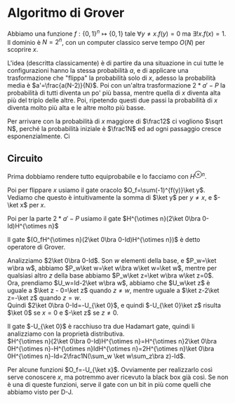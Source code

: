 # Algoritmo di Grover

Abbiamo una funzione $f:\{0,1\}^n\mapsto\{0,1\}$ tale $\forall y\neq x.f(y)=0$ ma $\exists!x.f(x)=1$. Il dominio è $N=2^n$, con un computer classico serve tempo $O(N)$ per scoprire $x$.

L'idea (descritta classicamente) è di partire da una situazione in cui tutte le configurazioni hanno la stessa probabilità $a$, e di applicare una trasformazione che "flippa" la probabilità solo di $x$, adesso la probabilità media è $a'=\frac{a(N-2)}{N}$.
Poi con un'altra trasformazione $2*a'-P$ la probabilità di tutti diventa un po' più bassa, mentre quella di $x$ diventa alta più del triplo delle altre.
Poi, ripetendo questi due passi la probabilità di $x$ diventa molto più alta e le altre molto più basse.

Per arrivare con la probabilità di $x$ maggiore di $\frac12$ ci vogliono $\sqrt N$, perché la probabilità iniziale è $\frac1N$ ed ad ogni passaggio cresce esponenzialmente. Ci

## Circuito

Prima dobbiamo rendere tutto equiprobabile e lo facciamo con $H^{\otimes n}$.

Poi per flippare $x$ usiamo il gate oracolo $O_f=\sum(-1)^{f(y)}\ket y$. Vediamo che questo è intuitivamente la somma di $\ket y$ per $y\neq x$, e $-\ket x$ per $x$.

Poi per la parte $2*a'-P$ usiamo il gate $H^{\otimes n}(2\ket 0\bra 0-Id)H^{\otimes n}$

Il gate $(O_fH^{\otimes n}(2\ket 0\bra 0-Id)H^{\otimes n})$ è detto operatore di Grover.

Analizziamo $2\ket 0\bra 0-Id$. Son $w$ elementi della base, e $P_w=\ket w\bra w$, abbiamo $P_w\ket w=\ket w\bra w\ket w=\ket w$, mentre per qualsiasi altro $z$ della base abbiamo $P_w\ket z=\ket w\bra w\ket z=0$.\
Ora, prendiamo $U_w=Id-2\ket w\bra w$, abbiamo che $U_w\ket z$ è uguale a $\ket z - 0=\ket z$ quando $z\neq w$, mentre uguale a $\ket z-2\ket z=-\ket z$ quando $z=w$.\
Quindi $2\ket 0\bra 0-Id=-U_{\ket 0}$, e quindi $-U_{\ket 0}\ket z$ risulta $\ket 0$ se $x=0$ e $-\ket z$ se $z\neq 0$.

Il gate $-U_{\ket 0}$ è racchiuso tra due Hadamart gate, quindi li analizziamo con la proprietà distributiva.\
$H^{\otimes n}(2\ket 0\bra 0-Id)H^{\otimes n}=H^{\otimes n}2\ket 0\bra 0H^{\otimes n}-H^{\otimes n}IdH^{\otimes n}=2H^{\otimes n}\ket 0\bra 0H^{\otimes n}-Id=2\frac1N(\sum_w \ket w\sum_z\bra z)-Id$.

Per alcune funzioni $O_f=-U_{\ket x}$. Ovviamente per realizzarlo così serve conoscere $x$, ma potremmo aver ricevuto la black box già così. Se non è una di queste funzioni, serve il gate con un bit in più come quelli che abbiamo visto per D-J.